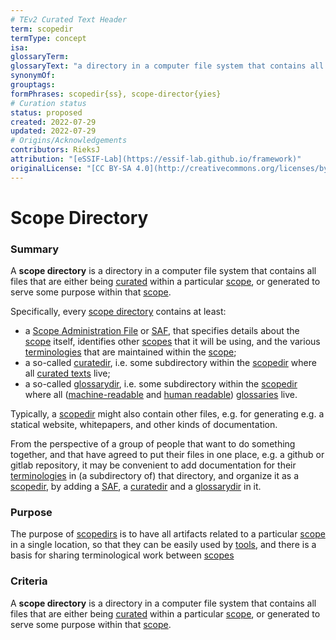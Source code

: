 ```yaml
---
# TEv2 Curated Text Header
term: scopedir
termType: concept
isa:
glossaryTerm:
glossaryText: "a directory in a computer file system that contains all files that are either being [curated](@) within a particular [scope](@), or generated to serve some purpose within that [scope](@)."
synonymOf:
grouptags:
formPhrases: scopedir{ss}, scope-director{yies}
# Curation status
status: proposed
created: 2022-07-29
updated: 2022-07-29
# Origins/Acknowledgements
contributors: RieksJ
attribution: "[eSSIF-Lab](https://essif-lab.github.io/framework)"
originalLicense: "[CC BY-SA 4.0](http://creativecommons.org/licenses/by-sa/4.0/?ref=chooser-v1)"
---
```


# Scope Directory

### Summary
A **scope directory** is a directory in a computer file system that contains all files that are either being [curated](@) within a particular [scope](@), or generated to serve some purpose within that [scope](@).

Specifically, every [scope directory](@) contains at least:

- a [Scope Administration File](saf@) or [SAF](@), that specifies details about the [scope](@) itself, identifies other [scopes](@) that it will be using, and the various [terminologies](@) that are maintained within the [scope](@);
- a so-called [curatedir](@), i.e. some subdirectory within the [scopedir](@) where all [curated texts](@) live;
- a so-called [glossarydir](@), i.e. some subdirectory within the [scopedir](@) where all ([machine-readable](mrg@) and [human readable](hrg@)) [glossaries](@) live.

Typically, a [scopedir](@) might also contain other files, e.g. for generating e.g. a statical website, whitepapers, and other kinds of documentation.

From the perspective of a group of people that want to do something together, and that have agreed to put their files in one place, e.g. a github or gitlab repository, it may be convenient to add documentation for their [terminologies](@) in (a subdirectory of) that directory, and organize it as a [scopedir](@), by adding a [SAF](@), a [curatedir](@) and a [glossarydir](@) in it.

### Purpose
The purpose of [scopedirs](@) is to have all artifacts related to a particular [scope](@) in a single location, so that they can be easily used by [tools](@), and there is a basis for sharing terminological work between [scopes](@)

### Criteria
A **scope directory** is a directory in a computer file system that contains all files that are either being [curated](@) within a particular [scope](@), or generated to serve some purpose within that [scope](@).
